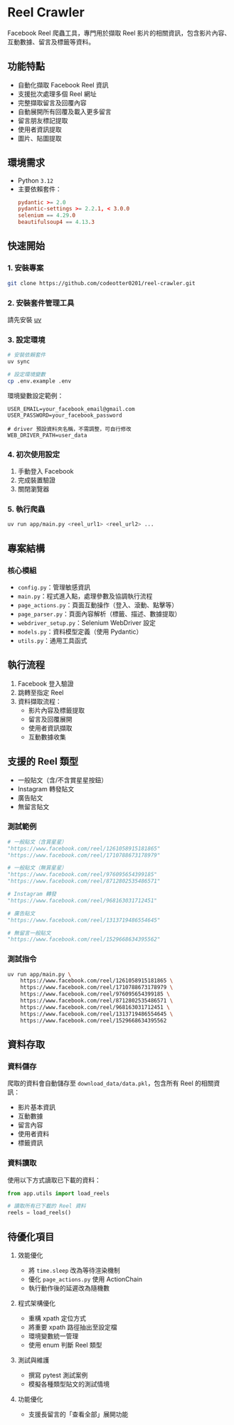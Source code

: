 # Reel Crawler

Facebook Reel 爬蟲工具，專門用於擷取 Reel 影片的相關資訊，包含影片內容、互動數據、留言及標籤等資料。

## 功能特點

- 自動化擷取 Facebook Reel 資訊
- 支援批次處理多個 Reel 網址
- 完整擷取留言及回覆內容
- 自動展開所有回覆及載入更多留言
- 留言朋友標記提取
- 使用者資訊提取
- 圖片、貼圖提取

## 環境需求

- Python `3.12`
- 主要依賴套件：
  ```toml
  pydantic >= 2.0
  pydantic-settings >= 2.2.1, < 3.0.0
  selenium == 4.29.0
  beautifulsoup4 == 4.13.3
  ```

## 快速開始

### 1. 安裝專案

```bash
git clone https://github.com/codeotter0201/reel-crawler.git
```

### 2. 安裝套件管理工具

請先安裝 [uv](https://docs.astral.sh/uv/getting-started/installation/)

### 3. 設定環境

```bash
# 安裝依賴套件
uv sync

# 設定環境變數
cp .env.example .env
```

環境變數設定範例：

```env
USER_EMAIL=your_facebook_email@gmail.com
USER_PASSWORD=your_facebook_password

# driver 預設資料夾名稱，不需調整，可自行修改
WEB_DRIVER_PATH=user_data
```

### 4. 初次使用設定

1. 手動登入 Facebook
2. 完成裝置驗證
3. 關閉瀏覽器

### 5. 執行爬蟲

```bash
uv run app/main.py <reel_url1> <reel_url2> ...
```

## 專案結構

### 核心模組

- `config.py`：管理敏感資訊
- `main.py`：程式進入點，處理參數及協調執行流程
- `page_actions.py`：頁面互動操作（登入、滾動、點擊等）
- `page_parser.py`：頁面內容解析（標籤、描述、數據提取）
- `webdriver_setup.py`：Selenium WebDriver 設定
- `models.py`：資料模型定義（使用 Pydantic）
- `utils.py`：通用工具函式

## 執行流程

1. Facebook 登入驗證
2. 跳轉至指定 Reel
3. 資料擷取流程：
   - 影片內容及標籤提取
   - 留言及回覆展開
   - 使用者資訊擷取
   - 互動數據收集

## 支援的 Reel 類型

- 一般貼文（含/不含賞星星按鈕）
- Instagram 轉發貼文
- 廣告貼文
- 無留言貼文

### 測試範例

```python
# 一般貼文（含賞星星）
"https://www.facebook.com/reel/1261058915181865"
"https://www.facebook.com/reel/1710788673178979"

# 一般貼文（無賞星星）
"https://www.facebook.com/reel/976095654399185"
"https://www.facebook.com/reel/8712802535486571"

# Instagram 轉發
"https://www.facebook.com/reel/968163031712451"

# 廣告貼文
"https://www.facebook.com/reel/1313719486554645"

# 無留言一般貼文
"https://www.facebook.com/reel/1529668634395562"
```

### 測試指令

```bash
uv run app/main.py \
    https://www.facebook.com/reel/1261058915181865 \
    https://www.facebook.com/reel/1710788673178979 \
    https://www.facebook.com/reel/976095654399185 \
    https://www.facebook.com/reel/8712802535486571 \
    https://www.facebook.com/reel/968163031712451 \
    https://www.facebook.com/reel/1313719486554645 \
    https://www.facebook.com/reel/1529668634395562
```

## 資料存取

### 資料儲存

爬取的資料會自動儲存至 `download_data/data.pkl`，包含所有 Reel 的相關資訊：

- 影片基本資訊
- 互動數據
- 留言內容
- 使用者資料
- 標籤資訊

### 資料讀取

使用以下方式讀取已下載的資料：

```python
from app.utils import load_reels

# 讀取所有已下載的 Reel 資料
reels = load_reels()
```

## 待優化項目

1. 效能優化

   - 將 `time.sleep` 改為等待渲染機制
   - 優化 `page_actions.py` 使用 ActionChain
   - 執行動作後的延遲改為隨機數

2. 程式架構優化

   - 重構 xpath 定位方式
   - 將重要 xpath 路徑抽出至設定檔
   - 環境變數統一管理
   - 使用 enum 判斷 Reel 類型

3. 測試與維護

   - 撰寫 pytest 測試案例
   - 模擬各種類型貼文的測試情境

4. 功能優化
   - 支援長留言的「查看全部」展開功能
